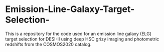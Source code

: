 # Emission-Line-Galaxy-Target-Selection-
 
  This is a repository for the code used for an emission line galaxy (ELG) target selection for DESI-II using deep HSC grizy imaging and photometric redshifts from the COSMOS2020 catalog. 


